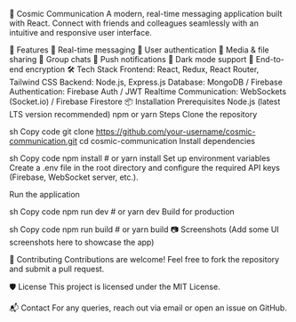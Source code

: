 🌌 Cosmic Communication
A modern, real-time messaging application built with React. Connect with friends and colleagues seamlessly with an intuitive and responsive user interface.

🚀 Features
🔹 Real-time messaging
🔹 User authentication
🔹 Media & file sharing
🔹 Group chats
🔹 Push notifications
🔹 Dark mode support
🔹 End-to-end encryption
🛠 Tech Stack
Frontend: React, Redux, React Router, Tailwind CSS
Backend: Node.js, Express.js
Database: MongoDB / Firebase
Authentication: Firebase Auth / JWT
Realtime Communication: WebSockets (Socket.io) / Firebase Firestore
📦 Installation
Prerequisites
Node.js (latest LTS version recommended)
npm or yarn
Steps
Clone the repository

sh
Copy code
git clone https://github.com/your-username/cosmic-communication.git
cd cosmic-communication
Install dependencies

sh
Copy code
npm install  # or yarn install
Set up environment variables
Create a .env file in the root directory and configure the required API keys (Firebase, WebSocket server, etc.).

Run the application

sh
Copy code
npm run dev  # or yarn dev
Build for production

sh
Copy code
npm run build  # or yarn build
📷 Screenshots
(Add some UI screenshots here to showcase the app)

🤝 Contributing
Contributions are welcome! Feel free to fork the repository and submit a pull request.

🛡️ License
This project is licensed under the MIT License.

📬 Contact
For any queries, reach out via email or open an issue on GitHub.
